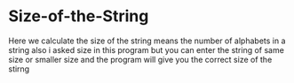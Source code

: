 # Size-of-the-String
Here we calculate the size of the string means the number of alphabets in a string also i asked size in this program but you can enter the string of same size or smaller size and the program will give you the correct size of the stirng 
